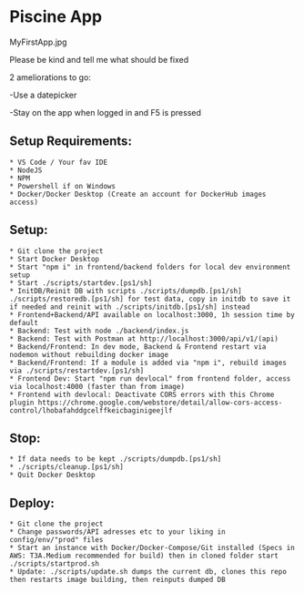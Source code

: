 # Piscine App #

MyFirstApp.jpg

Please be kind and tell me what should be fixed

2 ameliorations to go:

-Use a datepicker

-Stay on the app when logged in and F5 is pressed

## Setup Requirements: ##
	* VS Code / Your fav IDE
	* NodeJS 
	* NPM
	* Powershell if on Windows
	* Docker/Docker Desktop (Create an account for DockerHub images access)

## Setup: ##
	* Git clone the project
	* Start Docker Desktop
	* Start "npm i" in frontend/backend folders for local dev environment setup
	* Start ./scripts/startdev.[ps1/sh]
	* InitDB/Reinit DB with scripts ./scripts/dumpdb.[ps1/sh] ./scripts/restoredb.[ps1/sh] for test data, copy in initdb to save it if needed and reinit with ./scripts/initdb.[ps1/sh] instead
	* Frontend+Backend/API available on localhost:3000, 1h session time by default
	* Backend: Test with node ./backend/index.js
	* Backend: Test with Postman at http://localhost:3000/api/v1/(api)
	* Backend/Frontend: In dev mode, Backend & Frontend restart via nodemon without rebuilding docker image
	* Backend/Frontend: If a module is added via "npm i", rebuild images via ./scripts/restartdev.[ps1/sh]
	* Frontend Dev: Start "npm run devlocal" from frontend folder, access via localhost:4000 (faster than from image)
	* Frontend with devlocal: Deactivate CORS errors with this Chrome plugin https://chrome.google.com/webstore/detail/allow-cors-access-control/lhobafahddgcelffkeicbaginigeejlf

## Stop: ##
	* If data needs to be kept ./scripts/dumpdb.[ps1/sh]
	* ./scripts/cleanup.[ps1/sh]
	* Quit Docker Desktop

## Deploy: ##
	* Git clone the project
	* Change passwords/API adresses etc to your liking in config/env/"prod" files
	* Start an instance with Docker/Docker-Compose/Git installed (Specs in AWS: T3A.Medium recommended for build) then in cloned folder start ./scripts/startprod.sh
	* Update: ./scripts/update.sh dumps the current db, clones this repo then restarts image building, then reinputs dumped DB 
